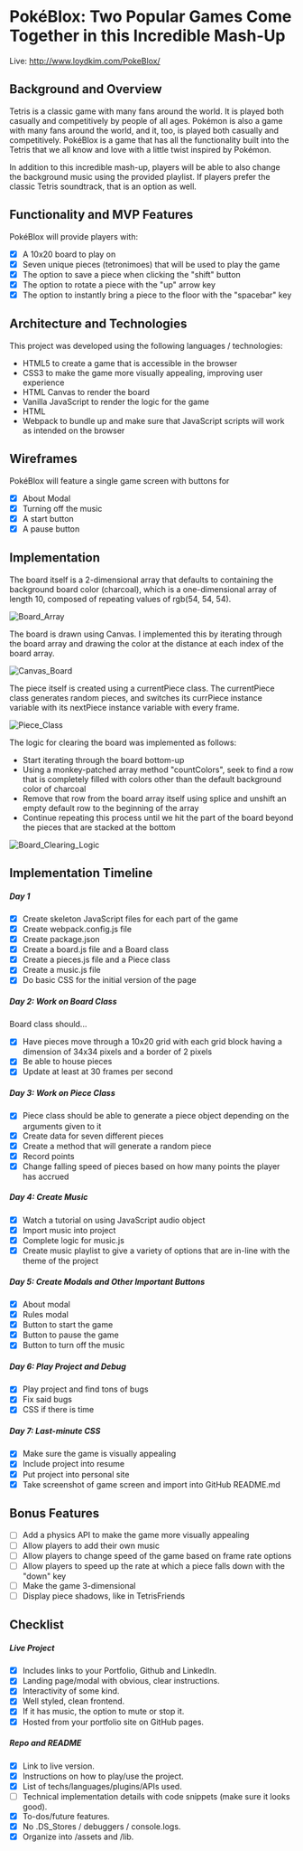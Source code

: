 # PokéBlox: Two Popular Games Come Together in this Incredible Mash-Up

Live: http://www.loydkim.com/PokeBlox/

## Background and Overview
Tetris is a classic game with many fans around the world. It is played both casually and competitively by people of all ages. Pokémon is also a game with many fans around the world, and it, too, is played both casually and competitively. PokéBlox is a game that has all the functionality built into the Tetris that we all know and love with a little twist inspired by Pokémon.

In addition to this incredible mash-up, players will be able to also change the background music using the provided playlist. If players prefer the classic Tetris soundtrack, that is an option as well.

## Functionality and MVP Features
PokéBlox will provide players with:
- [x] A 10x20 board to play on
- [x] Seven unique pieces (tetronimoes) that will be used to play the game
- [x] The option to save a piece when clicking the "shift" button
- [x] The option to rotate a piece with the "up" arrow key
- [x] The option to instantly bring a piece to the floor with the "spacebar" key
    
## Architecture and Technologies
This project was developed using the following languages / technologies:
- HTML5 to create a game that is accessible in the browser
- CSS3 to make the game more visually appealing, improving user experience
- HTML Canvas to render the board
- Vanilla JavaScript to render the logic for the game
- HTML <Audio/> tag and DOM manipulation to generate background music / music player
- Webpack to bundle up and make sure that JavaScript scripts will work as intended on the browser

## Wireframes
PokéBlox will feature a single game screen with buttons for
- [x] About Modal
- [x] Turning off the music
- [x] A start button
- [x] A pause button

## Implementation
The board itself is a 2-dimensional array that defaults to containing the background board color (charcoal), which is a one-dimensional array of length 10, composed of repeating values of rgb(54, 54, 54).

![Board_Array](board_array.png)

The board is drawn using Canvas. I implemented this by iterating through the board array and drawing the color at the distance at each index of the board array.

![Canvas_Board](canvas_board.png)

The piece itself is created using a currentPiece class. The currentPiece class generates random pieces, and switches its currPiece instance variable with its nextPiece instance variable with every frame.

![Piece_Class](piece_class.png)

The logic for clearing the board was implemented as follows:
- Start iterating through the board bottom-up
- Using a monkey-patched array method "countColors", seek to find a row that is completely filled with colors other than the default background color of charcoal
- Remove that row from the board array itself using splice and unshift an empty default row to the beginning of the array
- Continue repeating this process until we hit the part of the board beyond the pieces that are stacked at the bottom

![Board_Clearing_Logic](board_clearing_logic.png)
    
## Implementation Timeline
##### Day 1
- [x] Create skeleton JavaScript files for each part of the game
- [x] Create webpack.config.js file
- [x] Create package.json
- [x] Create a board.js file and a Board class
- [x] Create a pieces.js file and a Piece class
- [x] Create a music.js file
- [x] Do basic CSS for the initial version of the page

##### Day 2: Work on Board Class
Board class should...
- [x] Have pieces move through a 10x20 grid with each grid block having a dimension of 34x34 pixels and a border of 2 pixels
- [x] Be able to house pieces
- [x] Update at least at 30 frames per second

##### Day 3: Work on Piece Class
- [x] Piece class should be able to generate a piece object depending on the arguments given to it
- [x] Create data for seven different pieces
- [x] Create a method that will generate a random piece
- [x] Record points
- [x] Change falling speed of pieces based on how many points the player has accrued

##### Day 4: Create Music
- [x] Watch a tutorial on using JavaScript audio object
- [x] Import music into project
- [x] Complete logic for music.js
- [x] Create music playlist to give a variety of options that are in-line with the theme of the project

##### Day 5: Create Modals and Other Important Buttons
- [x] About modal
- [x] Rules modal
- [x] Button to start the game
- [x] Button to pause the game
- [x] Button to turn off the music

##### Day 6: Play Project and Debug
- [x] Play project and find tons of bugs
- [x] Fix said bugs
- [x] CSS if there is time

##### Day 7: Last-minute CSS
- [x] Make sure the game is visually appealing
- [x] Include project into resume
- [x] Put project into personal site
- [x] Take screenshot of game screen and import into GitHub README.md

## Bonus Features
- [ ] Add a physics API to make the game more visually appealing
- [ ] Allow players to add their own music
- [ ] Allow players to change speed of the game based on frame rate options
- [ ] Allow players to speed up the rate at which a piece falls down with the "down" key
- [ ] Make the game 3-dimensional
- [ ] Display piece shadows, like in TetrisFriends

## Checklist
##### Live Project
- [x] Includes links to your Portfolio, Github and LinkedIn.
- [x] Landing page/modal with obvious, clear instructions.
- [x] Interactivity of some kind.
- [x] Well styled, clean frontend.
- [x] If it has music, the option to mute or stop it.
- [x] Hosted from your portfolio site on GitHub pages.

##### Repo and README
- [x] Link to live version.
- [x] Instructions on how to play/use the project.
- [x] List of techs/languages/plugins/APIs used.
- [ ] Technical implementation details with code snippets (make sure it looks good).
- [x] To-dos/future features.
- [x] No .DS_Stores / debuggers / console.logs.
- [x] Organize into /assets and /lib.
